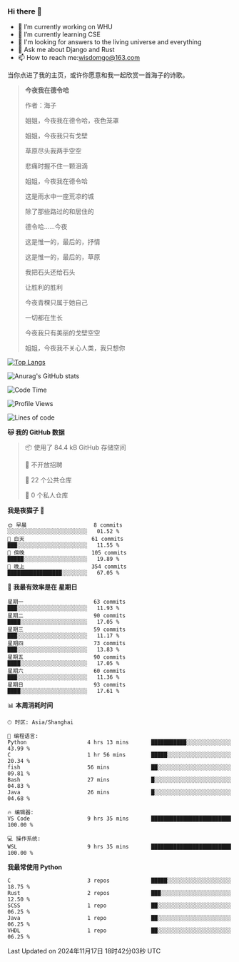 ### Hi there 👋



- 🔭 I’m currently working on WHU
- 🌱 I’m currently learning CSE
- 🤔 I'm looking for answers to the living universe and everything
- 💬 Ask me about Django and Rust
- 📫 How to reach me:wisdomgo@163.com

当你点进了我的主页，或许你愿意和我一起欣赏一首海子的诗歌。

>**今夜我在德令哈**
>
>作者：海子
>
>姐姐，今夜我在德令哈，夜色笼罩
>
>姐姐，今夜我只有戈壁
>
>草原尽头我两手空空
>
>悲痛时握不住一颗泪滴
>
>姐姐，今夜我在德令哈
>
>这是雨水中一座荒凉的城
>
>除了那些路过的和居住的
>
>德令哈......今夜
>
>这是惟一的，最后的，抒情
>
>这是惟一的，最后的，草原
>
>我把石头还给石头
>
>让胜利的胜利
>
>今夜青稞只属于她自己
>
>一切都在生长
>
>今夜我只有美丽的戈壁空空
>
>姐姐，今夜我不关心人类，我只想你



[![Top Langs](https://github-readme-stats.vercel.app/api/top-langs/?username=wisdomgo&theme=onedark)](https://github.com/anuraghazra/github-readme-stats)

![Anurag's GitHub stats](https://github-readme-stats.vercel.app/api?username=wisdomgo&hide=contribs,stars&theme=synthwave)

<!--START_SECTION:waka-->
![Code Time](http://img.shields.io/badge/Code%20Time-328%20hrs%2026%20mins-blue)

![Profile Views](http://img.shields.io/badge/%E4%B8%AA%E4%BA%BA%E8%B5%84%E6%96%99%E8%A7%82%E7%9C%8B%E6%AC%A1%E6%95%B0-2-blue)

![Lines of code](https://img.shields.io/badge/%E4%BB%8E%E3%80%8CHello%20World%E3%80%8D%E8%B5%B7%E6%88%91%E5%B7%B2%E7%BB%8F%E5%86%99%E4%BA%86-639.5%20thousand%20%E8%A1%8C%E4%BB%A3%E7%A0%81-blue)

**🐱 我的 GitHub 数据** 

> 📦  使用了 84.4 kB GitHub 存储空间 
 > 
> 🚫 不开放招聘
 > 
> 📜 22 个公共仓库 
 > 
> 🔑 0 个私人仓库 
 > 
**我是夜猫子 🦉** 

```text
🌞 早晨                     8 commits           ░░░░░░░░░░░░░░░░░░░░░░░░░   01.52 % 
🌆 白天                     61 commits          ███░░░░░░░░░░░░░░░░░░░░░░   11.55 % 
🌃 傍晚                     105 commits         █████░░░░░░░░░░░░░░░░░░░░   19.89 % 
🌙 晚上                     354 commits         █████████████████░░░░░░░░   67.05 % 
```
📅 **我最有效率是在 星期日** 

```text
星期一                      63 commits          ███░░░░░░░░░░░░░░░░░░░░░░   11.93 % 
星期二                      90 commits          ████░░░░░░░░░░░░░░░░░░░░░   17.05 % 
星期三                      59 commits          ███░░░░░░░░░░░░░░░░░░░░░░   11.17 % 
星期四                      73 commits          ███░░░░░░░░░░░░░░░░░░░░░░   13.83 % 
星期五                      90 commits          ████░░░░░░░░░░░░░░░░░░░░░   17.05 % 
星期六                      60 commits          ███░░░░░░░░░░░░░░░░░░░░░░   11.36 % 
星期日                      93 commits          ████░░░░░░░░░░░░░░░░░░░░░   17.61 % 
```


📊 **本周消耗时间** 

```text
🕑︎ 时区: Asia/Shanghai

💬 编程语言: 
Python                   4 hrs 13 mins       ███████████░░░░░░░░░░░░░░   43.99 % 
C                        1 hr 56 mins        █████░░░░░░░░░░░░░░░░░░░░   20.34 % 
fish                     56 mins             ██░░░░░░░░░░░░░░░░░░░░░░░   09.81 % 
Bash                     27 mins             █░░░░░░░░░░░░░░░░░░░░░░░░   04.83 % 
Java                     26 mins             █░░░░░░░░░░░░░░░░░░░░░░░░   04.68 % 

🔥 编辑器: 
VS Code                  9 hrs 35 mins       █████████████████████████   100.00 % 

💻 操作系统: 
WSL                      9 hrs 35 mins       █████████████████████████   100.00 % 
```

**我最常使用 Python** 

```text
C                        3 repos             █████░░░░░░░░░░░░░░░░░░░░   18.75 % 
Rust                     2 repos             ███░░░░░░░░░░░░░░░░░░░░░░   12.50 % 
SCSS                     1 repo              ██░░░░░░░░░░░░░░░░░░░░░░░   06.25 % 
Java                     1 repo              ██░░░░░░░░░░░░░░░░░░░░░░░   06.25 % 
VHDL                     1 repo              ██░░░░░░░░░░░░░░░░░░░░░░░   06.25 % 
```




 Last Updated on 2024年11月17日 18时42分03秒 UTC
<!--END_SECTION:waka-->
